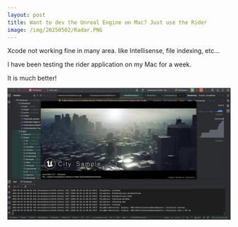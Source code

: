```yaml
---
layout: post
title: Want to dev the Unreal Engine on Mac? Just use the Rider
image: /img/20250502/Radar.PNG
---
```

Xcode not working fine in many area. like Intellisense, file indexing, etc...

I have been testing the rider application on my Mac for a week.

It is much better!


![Radar](/img/20250502/Radar.png)

